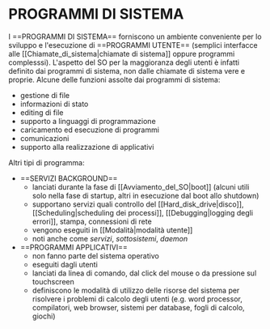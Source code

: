 # PROGRAMMI DI SISTEMA
I ==PROGRAMMI DI SISTEMA== forniscono un ambiente conveniente per lo sviluppo e l'esecuzione di ==PROGRAMMI UTENTE== (semplici interfacce alle [[Chiamate_di_sistema|chiamate di sistema]] oppure programmi complesssi). L'aspetto del SO per la maggioranza degli utenti è infatti definito dai programmi di sistema, non dalle chiamate di sistema vere e proprie.
Alcune delle funzioni assolte dai programmi di sistema:
- gestione di file
- informazioni di stato
- editing di file
- supporto a linguaggi di programmazione
- caricamento ed esecuzione di programmi
- comunicazioni
- supporto alla realizzazione di applicativi

Altri tipi di programma:
- ==SERVIZI BACKGROUND==
	- lanciati durante la fase di [[Avviamento_del_SO|boot]] (alcuni utili solo nella fase di startup, altri in esecuzione dal boot allo shutdown)
	- supportano servizi quali controllo del [[Hard_disk_drive|disco]], [[Scheduling|scheduling dei processi]], [[Debugging|logging degli errori]], stampa, connessioni di rete
	- vengono eseguiti in [[Modalità|modalità utente]]
	- noti anche come _servizi_, _sottosistemi_, _daemon_
- ==PROGRAMMI APPLICATIVI==
	- non fanno parte del sistema operativo
	- eseguiti dagli utenti
	- lanciati da linea di comando, dal click del mouse o da pressione sul touchscreen
	- definiscono le modalità di utilizzo delle risorse del sistema per risolvere i problemi di calcolo degli utenti (e.g. word processor, compilatori, web browser, sistemi per database, fogli di calcolo, giochi)